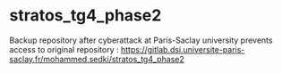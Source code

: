 # stratos_tg4_phase2
Backup repository after cyberattack at Paris-Saclay university  prevents access to original repository : https://gitlab.dsi.universite-paris-saclay.fr/mohammed.sedki/stratos_tg4_phase2

